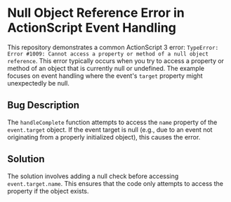 # Null Object Reference Error in ActionScript Event Handling

This repository demonstrates a common ActionScript 3 error: `TypeError: Error #1009: Cannot access a property or method of a null object reference`.  This error typically occurs when you try to access a property or method of an object that is currently null or undefined.  The example focuses on event handling where the event's `target` property might unexpectedly be null.

## Bug Description
The `handleComplete` function attempts to access the `name` property of the `event.target` object.  If the event target is null (e.g., due to an event not originating from a properly initialized object), this causes the error.

## Solution
The solution involves adding a null check before accessing `event.target.name`. This ensures that the code only attempts to access the property if the object exists.